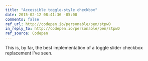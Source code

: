 ```yaml
---
title: "Accessible toggle-style checkbox"
date: 2015-02-12 08:41:36 -05:00
comments: false
ref_url: http://codepen.io/personable/pen/stpwD
in_reply_to: http://codepen.io/personable/pen/stpwD
ref_source: Codepen
---
```


This is, by far, the best implementation of a toggle slider checkbox replacement I've seen.